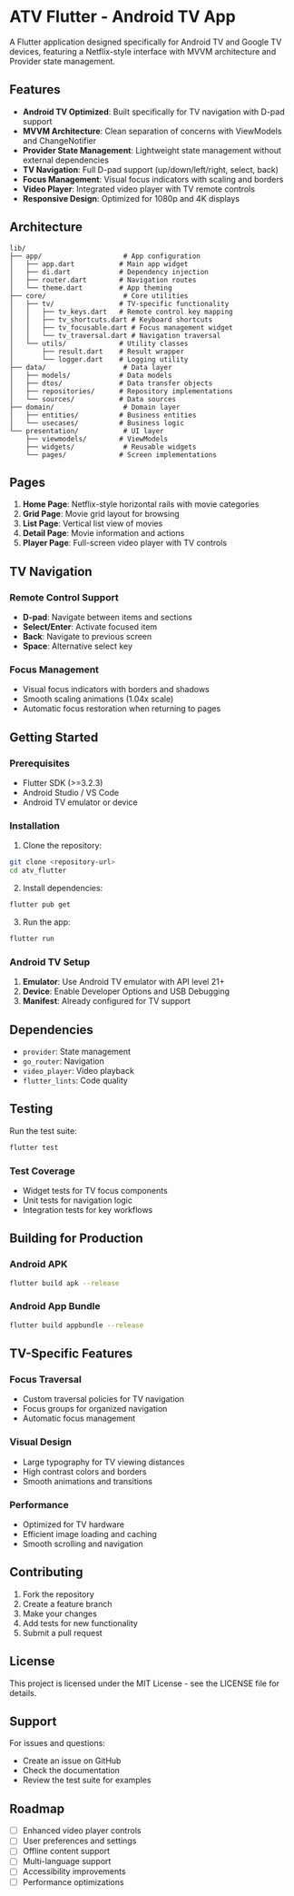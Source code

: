 # ATV Flutter - Android TV App

A Flutter application designed specifically for Android TV and Google TV devices, featuring a Netflix-style interface with MVVM architecture and Provider state management.

## Features

- **Android TV Optimized**: Built specifically for TV navigation with D-pad support
- **MVVM Architecture**: Clean separation of concerns with ViewModels and ChangeNotifier
- **Provider State Management**: Lightweight state management without external dependencies
- **TV Navigation**: Full D-pad support (up/down/left/right, select, back)
- **Focus Management**: Visual focus indicators with scaling and borders
- **Video Player**: Integrated video player with TV remote controls
- **Responsive Design**: Optimized for 1080p and 4K displays

## Architecture

```
lib/
├── app/                    # App configuration
│   ├── app.dart           # Main app widget
│   ├── di.dart            # Dependency injection
│   ├── router.dart        # Navigation routes
│   └── theme.dart         # App theming
├── core/                   # Core utilities
│   ├── tv/                # TV-specific functionality
│   │   ├── tv_keys.dart   # Remote control key mapping
│   │   ├── tv_shortcuts.dart # Keyboard shortcuts
│   │   ├── tv_focusable.dart # Focus management widget
│   │   └── tv_traversal.dart # Navigation traversal
│   └── utils/             # Utility classes
│       ├── result.dart    # Result wrapper
│       └── logger.dart    # Logging utility
├── data/                   # Data layer
│   ├── models/            # Data models
│   ├── dtos/              # Data transfer objects
│   ├── repositories/      # Repository implementations
│   └── sources/           # Data sources
├── domain/                 # Domain layer
│   ├── entities/          # Business entities
│   └── usecases/          # Business logic
└── presentation/           # UI layer
    ├── viewmodels/        # ViewModels
    ├── widgets/            # Reusable widgets
    └── pages/             # Screen implementations
```

## Pages

1. **Home Page**: Netflix-style horizontal rails with movie categories
2. **Grid Page**: Movie grid layout for browsing
3. **List Page**: Vertical list view of movies
4. **Detail Page**: Movie information and actions
5. **Player Page**: Full-screen video player with TV controls

## TV Navigation

### Remote Control Support
- **D-pad**: Navigate between items and sections
- **Select/Enter**: Activate focused item
- **Back**: Navigate to previous screen
- **Space**: Alternative select key

### Focus Management
- Visual focus indicators with borders and shadows
- Smooth scaling animations (1.04x scale)
- Automatic focus restoration when returning to pages

## Getting Started

### Prerequisites
- Flutter SDK (>=3.2.3)
- Android Studio / VS Code
- Android TV emulator or device

### Installation

1. Clone the repository:
```bash
git clone <repository-url>
cd atv_flutter
```

2. Install dependencies:
```bash
flutter pub get
```

3. Run the app:
```bash
flutter run
```

### Android TV Setup

1. **Emulator**: Use Android TV emulator with API level 21+
2. **Device**: Enable Developer Options and USB Debugging
3. **Manifest**: Already configured for TV support

## Dependencies

- `provider`: State management
- `go_router`: Navigation
- `video_player`: Video playback
- `flutter_lints`: Code quality

## Testing

Run the test suite:
```bash
flutter test
```

### Test Coverage
- Widget tests for TV focus components
- Unit tests for navigation logic
- Integration tests for key workflows

## Building for Production

### Android APK
```bash
flutter build apk --release
```

### Android App Bundle
```bash
flutter build appbundle --release
```

## TV-Specific Features

### Focus Traversal
- Custom traversal policies for TV navigation
- Focus groups for organized navigation
- Automatic focus management

### Visual Design
- Large typography for TV viewing distances
- High contrast colors and borders
- Smooth animations and transitions

### Performance
- Optimized for TV hardware
- Efficient image loading and caching
- Smooth scrolling and navigation

## Contributing

1. Fork the repository
2. Create a feature branch
3. Make your changes
4. Add tests for new functionality
5. Submit a pull request

## License

This project is licensed under the MIT License - see the LICENSE file for details.

## Support

For issues and questions:
- Create an issue on GitHub
- Check the documentation
- Review the test suite for examples

## Roadmap

- [ ] Enhanced video player controls
- [ ] User preferences and settings
- [ ] Offline content support
- [ ] Multi-language support
- [ ] Accessibility improvements
- [ ] Performance optimizations
